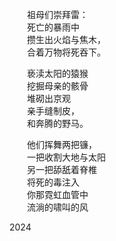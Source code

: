 　　祖母们崇拜雷：  
　　死亡的暴雨中  
　　攒生出火焰与焦木，  
　　合着万物将死吞下。  

　　亵渎太阳的猿猴  
　　挖掘母亲的骸骨  
　　堆砌出京观  
　　亲手缝制皮，  
　　和奔腾的野马。  

　　他们挥舞两把镰，  
　　一把收割大地与太阳  
　　另一把舔舐着脊椎  
　　将死的毒注入  
　　你那霓虹血管中  
　　流淌的啸叫的风  

   2024